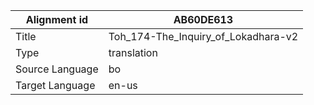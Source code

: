 |Alignment id | AB60DE613
| --- | --- 
|Title | Toh_174-The_Inquiry_of_Lokadhara-v2 
|Type | translation
|Source Language | bo
|Target Language | en-us